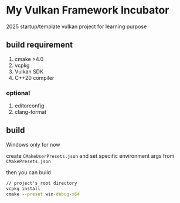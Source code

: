 # My Vulkan Framework Incubator

2025 startup/template vulkan project for learning purpose

## build requirement

1. cmake >4.0
2. vcpkg
3. Vulkan SDK
4. C++20 compiler

### optional

1. editorconfig
1. clang-format

## build

Windows only for now

create `CMakeUserPresets.json` and set specific environment args from `CMakePresets.json`

then you can build

```cmd
// project's root directory
vcpkg install
cmake --preset win-debug-x64
```
